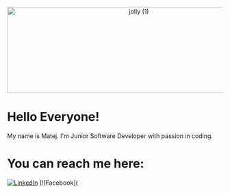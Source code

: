 <p align="center">

<img width="600" height="200" src="https://github.com/MatejThomka/MatejThomka/assets/97446764/14aa2c5a-bc33-49ec-87ed-5cfda6d7e07d" alt="jolly (1)">

</p>

# Hello Everyone!

My name is Matej. I'm Junior Software Developer with passion in coding.

# You can reach me here:
[![LinkedIn](https://img.shields.io/badge/LinkedIn-%230077B5.svg?logo=linkedin&logoColor=white)](https://www.linkedin.com/in/matej-thomka-ab2212286/) [![Facebook](
<!--
**MatejThomka/MatejThomka** is a ✨ _special_ ✨ repository because its `README.md` (this file) appears on your GitHub profile.

Here are some ideas to get you started:

- 🔭 I’m currently working on ...
- 🌱 I’m currently learning ...
- 👯 I’m looking to collaborate on ...
- 🤔 I’m looking for help with ...
- 💬 Ask me about ...
- 📫 How to reach me: ...
- 😄 Pronouns: ...
- ⚡ Fun fact: ...
-->
